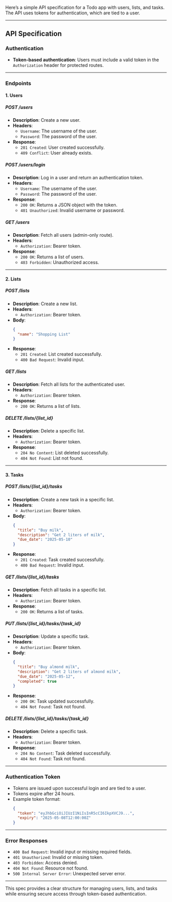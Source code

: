 Here’s a simple API specification for a Todo app with users, lists, and tasks. The API uses tokens for authentication, which are tied to a user.

---

## **API Specification**

### **Authentication**
- **Token-based authentication**: Users must include a valid token in the `Authorization` header for protected routes.

---

### **Endpoints**

#### **1. Users**
##### **POST /users**
- **Description**: Create a new user.
- **Headers**:
  - `Username`: The username of the user.
  - `Password`: The password of the user.
- **Response**:
  - `201 Created`: User created successfully.
  - `409 Conflict`: User already exists.

##### **POST /users/login**
- **Description**: Log in a user and return an authentication token.
- **Headers**:
  - `Username`: The username of the user.
  - `Password`: The password of the user.
- **Response**:
  - `200 OK`: Returns a JSON object with the token.
  - `401 Unauthorized`: Invalid username or password.

##### **GET /users**
- **Description**: Fetch all users (admin-only route).
- **Headers**:
  - `Authorization`: Bearer token.
- **Response**:
  - `200 OK`: Returns a list of users.
  - `403 Forbidden`: Unauthorized access.

---

#### **2. Lists**
##### **POST /lists**
- **Description**: Create a new list.
- **Headers**:
  - `Authorization`: Bearer token.
- **Body**:
  ```json
  {
    "name": "Shopping List"
  }
  ```
- **Response**:
  - `201 Created`: List created successfully.
  - `400 Bad Request`: Invalid input.

##### **GET /lists**
- **Description**: Fetch all lists for the authenticated user.
- **Headers**:
  - `Authorization`: Bearer token.
- **Response**:
  - `200 OK`: Returns a list of lists.

##### **DELETE /lists/{list_id}**
- **Description**: Delete a specific list.
- **Headers**:
  - `Authorization`: Bearer token.
- **Response**:
  - `204 No Content`: List deleted successfully.
  - `404 Not Found`: List not found.

---

#### **3. Tasks**
##### **POST /lists/{list_id}/tasks**
- **Description**: Create a new task in a specific list.
- **Headers**:
  - `Authorization`: Bearer token.
- **Body**:
  ```json
  {
    "title": "Buy milk",
    "description": "Get 2 liters of milk",
    "due_date": "2025-05-10"
  }
  ```
- **Response**:
  - `201 Created`: Task created successfully.
  - `400 Bad Request`: Invalid input.

##### **GET /lists/{list_id}/tasks**
- **Description**: Fetch all tasks in a specific list.
- **Headers**:
  - `Authorization`: Bearer token.
- **Response**:
  - `200 OK`: Returns a list of tasks.

##### **PUT /lists/{list_id}/tasks/{task_id}**
- **Description**: Update a specific task.
- **Headers**:
  - `Authorization`: Bearer token.
- **Body**:
  ```json
  {
    "title": "Buy almond milk",
    "description": "Get 2 liters of almond milk",
    "due_date": "2025-05-12",
    "completed": true
  }
  ```
- **Response**:
  - `200 OK`: Task updated successfully.
  - `404 Not Found`: Task not found.

##### **DELETE /lists/{list_id}/tasks/{task_id}**
- **Description**: Delete a specific task.
- **Headers**:
  - `Authorization`: Bearer token.
- **Response**:
  - `204 No Content`: Task deleted successfully.
  - `404 Not Found`: Task not found.

---

### **Authentication Token**
- Tokens are issued upon successful login and are tied to a user.
- Tokens expire after 24 hours.
- Example token format:
  ```json
  {
    "token": "eyJhbGciOiJIUzI1NiIsInR5cCI6IkpXVCJ9...",
    "expiry": "2025-05-08T12:00:00Z"
  }
  ```

---

### **Error Responses**
- `400 Bad Request`: Invalid input or missing required fields.
- `401 Unauthorized`: Invalid or missing token.
- `403 Forbidden`: Access denied.
- `404 Not Found`: Resource not found.
- `500 Internal Server Error`: Unexpected server error.

---

This spec provides a clear structure for managing users, lists, and tasks while ensuring secure access through token-based authentication.